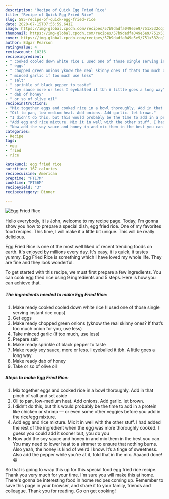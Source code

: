 ```yaml
---
description: "Recipe of Quick Egg Fried Rice"
title: "Recipe of Quick Egg Fried Rice"
slug: 585-recipe-of-quick-egg-fried-rice
date: 2020-07-15T07:55:59.641Z
image: https://img-global.cpcdn.com/recipes/57b9dadfa049e5e9/751x532cq70/egg-fried-rice-recipe-main-photo.jpg
thumbnail: https://img-global.cpcdn.com/recipes/57b9dadfa049e5e9/751x532cq70/egg-fried-rice-recipe-main-photo.jpg
cover: https://img-global.cpcdn.com/recipes/57b9dadfa049e5e9/751x532cq70/egg-fried-rice-recipe-main-photo.jpg
author: Edgar Pearson
ratingvalue: 4
reviewcount: 10216
recipeingredient:
- " cooked cooled down white rice I used one of those single serving instant rice cups"
- " eggs"
- " chopped green onions yknow the real skinny ones If thats too much onion for you use less"
- " minced garlic if too much use less"
- " salt"
- " sprinkle of black pepper to taste"
- " soy sauce more or less I eyeballed it tbh A little goes a long way"
- " dab of honey"
- " or so of olive oil"
recipeinstructions:
- "Mix together eggs and cooked rice in a bowl thoroughly. Add in that pinch of salt and set aside"
- "Oil to pan, low-medium heat. Add onions. Add garlic. let brown."
- "I didn’t do this, but this would probably be the time to add in a protein like chicken or shrimp — or even some other veggies before you add in the rice/egg mixture."
- "Add egg and rice mixture. Mix it in well with the other stuff. I had added the rest of the ingredient when the egg was more thoroughly cooked. I guess you could add it sooner but, you do you"
- "Now add the soy sauce and honey in and mix them in the best you can. You may need to lower heat to a simmer to ensure that nothing burns. Also yeah, the honey is kind of weird I know. It’s a tinge of sweetness. Also add the pepper while you’re at it, fold that in the mix. Aaaand done! 😁"
categories:
- Recipe
tags:
- egg
- fried
- rice

katakunci: egg fried rice 
nutrition: 167 calories
recipecuisine: American
preptime: "PT17M"
cooktime: "PT56M"
recipeyield: "3"
recipecategory: Dinner

---
```



![Egg Fried Rice](https://img-global.cpcdn.com/recipes/57b9dadfa049e5e9/751x532cq70/egg-fried-rice-recipe-main-photo.jpg)

Hello everybody, it is John, welcome to my recipe page. Today, I'm gonna show you how to prepare a special dish, egg fried rice. One of my favorites food recipes. This time, I will make it a little bit unique. This will be really delicious.

Egg Fried Rice is one of the most well liked of recent trending foods on earth. It's enjoyed by millions every day. It's easy, it is quick, it tastes yummy. Egg Fried Rice is something which I have loved my whole life. They are fine and they look wonderful.




To get started with this recipe, we must first prepare a few ingredients. You can cook egg fried rice using 9 ingredients and 5 steps. Here is how you can achieve that.

<!--inarticleads1-->

##### The ingredients needed to make Egg Fried Rice:

1. Make ready  cooked cooled down white rice (I used one of those single serving instant rice cups)
1. Get  eggs
1. Make ready  chopped green onions (yknow the real skinny ones? If that’s too much onion for you, use less)
1. Take  minced garlic (if too much, use less)
1. Prepare  salt
1. Make ready  sprinkle of black pepper to taste
1. Make ready  soy sauce, more or less. I eyeballed it tbh. A little goes a long way
1. Make ready  dab of honey
1. Take  or so of olive oil




<!--inarticleads2-->

##### Steps to make Egg Fried Rice:

1. Mix together eggs and cooked rice in a bowl thoroughly. Add in that pinch of salt and set aside
1. Oil to pan, low-medium heat. Add onions. Add garlic. let brown.
1. I didn’t do this, but this would probably be the time to add in a protein like chicken or shrimp — or even some other veggies before you add in the rice/egg mixture.
1. Add egg and rice mixture. Mix it in well with the other stuff. I had added the rest of the ingredient when the egg was more thoroughly cooked. I guess you could add it sooner but, you do you
1. Now add the soy sauce and honey in and mix them in the best you can. You may need to lower heat to a simmer to ensure that nothing burns. Also yeah, the honey is kind of weird I know. It’s a tinge of sweetness. Also add the pepper while you’re at it, fold that in the mix. Aaaand done! 😁




So that is going to wrap this up for this special food egg fried rice recipe. Thank you very much for your time. I'm sure you will make this at home. There's gonna be interesting food in home recipes coming up. Remember to save this page in your browser, and share it to your family, friends and colleague. Thank you for reading. Go on get cooking!
